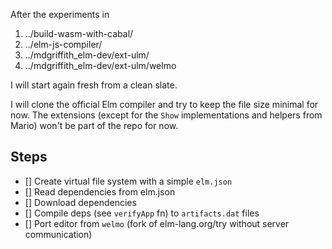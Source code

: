 After the experiments in

1. ../build-wasm-with-cabal/
2. ../elm-js-compiler/
3. ../mdgriffith_elm-dev/ext-ulm/
4. ../mdgriffith_elm-dev/ext-ulm/welmo

I will start again fresh from a clean slate.

I will clone the official Elm compiler and try to keep the file size minimal for now.
The extensions (except for the `Show` implementations and helpers from Mario) won't be part of the repo for now.

## Steps

- [] Create virtual file system with a simple `elm.json`
- [] Read dependencies from elm.json
- [] Download dependencies
- [] Compile deps (see `verifyApp` fn) to `artifacts.dat` files
- [] Port editor from `welmo` (fork of elm-lang.org/try without server communication)
